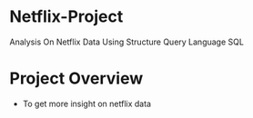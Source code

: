 # Netflix-Project
Analysis On Netflix Data Using Structure Query Language SQL

# Project Overview
- To get more insight on netflix data

